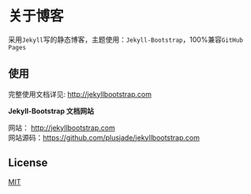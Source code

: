 # 关于博客

采用`Jekyll`写的静态博客，主题使用：`Jekyll-Bootstrap`，100%兼容`GitHub Pages`

## 使用

完整使用文档详见: <http://jekyllbootstrap.com>


**Jekyll-Bootstrap 文档网站**

网站： <http://jekyllbootstrap.com>  
网站源码：<https://github.com/plusjade/jekyllbootstrap.com>


## License

[MIT](http://opensource.org/licenses/MIT)
